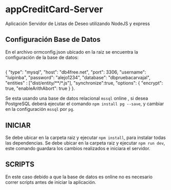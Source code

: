 # appCreditCard-Server
Aplicación Servidor de Listas de Deseo utilizando NodeJS y express
## Configuración Base de Datos
En el archivo ormconfig.json ubicado en la raiz se encuentra la configuración de la base de datos:
## 
{
    "type": "mysql",
    "host": "db4free.net",
    "port": 3306,
    "username": "luipinba",
    "password": "alejo1234",
    "database": "dbpruebacarvajal",
    "entities" : ["dist/entity/**/*.js"],
    "synchronize":true,
    "options": {
        "encrypt": true,
        "enableArithAbort": true
        }
 }.
 
Se esta usando una base de datos relacional `mssql` online , si desea PostgreSQL deberá ejecutar el comando `npm install pg --save`, y cambiar en la configuración `mssql` por `pg`. 
## INICIAR
Se debe ubicar en la carpeta raiz y ejecutar `npm install`, para instalar todas las dependencias.
Se debe ubicar en la carpeta raiz y ejecutar `npm run dev`, este comando guardara los cambios realizados e iniciara el servidor.
## SCRIPTS
En este caso debido a que la base de datos es online no es necesario correr scripts antes de iniciar la aplicación. 

